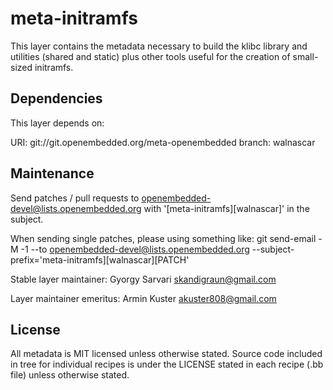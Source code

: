meta-initramfs
==============

This layer contains the metadata necessary to build the klibc library and
utilities (shared and static) plus other tools useful for the creation of
small-sized initramfs.


Dependencies
------------

This layer depends on:

URI: git://git.openembedded.org/meta-openembedded
branch: walnascar


Maintenance
-----------

Send patches / pull requests to openembedded-devel@lists.openembedded.org
with '[meta-initramfs][walnascar]' in the subject.

When sending single patches, please using something like:
git send-email -M -1 --to openembedded-devel@lists.openembedded.org --subject-prefix='meta-initramfs][walnascar][PATCH'

Stable layer maintainer: Gyorgy Sarvari <skandigraun@gmail.com>

Layer maintainer emeritus: Armin Kuster <akuster808@gmail.com>


License
-------

All metadata is MIT licensed unless otherwise stated. Source code included
in tree for individual recipes is under the LICENSE stated in each recipe
(.bb file) unless otherwise stated.
